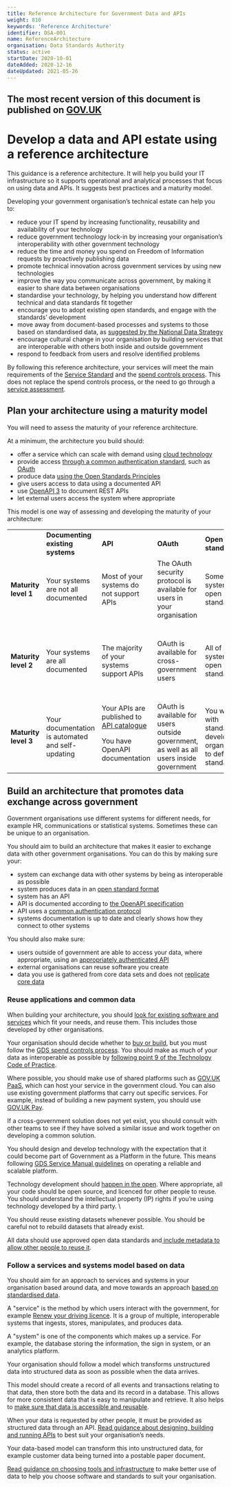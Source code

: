 ```yaml
---
title: Reference Architecture for Government Data and APIs
weight: 810
keywords: 'Reference Architecture'
identifier: DSA-001
name: ReferenceArchitecture
organisation: Data Standards Authority
status: active
startDate: 2020-10-01
dateAdded: 2020-12-16
dateUpdated: 2021-05-26
---
```

## The most recent version of this document is published on [GOV.UK](https://www.gov.uk/guidance/develop-your-data-and-apis-using-a-reference-architecture)

# Develop a data and API estate using a reference architecture

This guidance is a reference architecture. It will help you build your IT infrastructure so it supports operational and analytical processes that focus on using data and APIs. It suggests best practices and a maturity model.

Developing your government organisation’s technical estate can help you to:

*   reduce your IT spend by increasing functionality, reusability and availability of your technology
*   reduce government technology lock-in by increasing your organisation’s interoperability with other government technology
*   reduce the time and money you spend on Freedom of Information requests by proactively publishing data
*   promote technical innovation across government services by using new technologies
*   improve the way you communicate across government, by making it easier to share data between organisations
*   standardise your technology, by helping you understand how different technical and data standards fit together
*   encourage you to adopt existing open standards, and engage with the standards’ development
*   move away from document-based processes and systems to those based on standardised data, as [suggested by the National Data Strategy](https://www.gov.uk/government/publications/uk-national-data-strategy/national-data-strategy#open-data)
*   encourage cultural change in your organisation by building services that are interoperable with others both inside and outside government
*   respond to feedback from users and resolve identified problems

By following this reference architecture, your services will meet the main requirements of the [Service Standard](https://www.gov.uk/service-manual/service-standard) and the [spend controls process](https://www.gov.uk/guidance/digital-and-technology-spend-controls-version-5). This does not replace the spend controls process, or the need to go through a [service assessment](https://www.gov.uk/service-manual/service-assessments).


## Plan your architecture using a maturity model

You will need to assess the maturity of your reference architecture.

At a minimum, the architecture you build should:

*   offer a service which can scale with demand using [cloud technology](https://www.gov.uk/guidance/government-cloud-first-policy)
*   provide access [through a common authentication standard](https://docs.publishing.service.gov.uk/manual/add-authentication-to-an-application.html), such as [OAuth](https://oauth.net/2/)
*   produce data [using the Open Standards Principles](https://www.gov.uk/government/publications/open-standards-principles)
*   give users access to data using a documented API
*   use [OpenAPI 3](https://www.gov.uk/government/publications/recommended-open-standards-for-government/describing-restful-apis-with-openapi-3) to document REST APIs
*   let external users access the system where appropriate

This model is one way of assessing and developing the maturity of your architecture:

<table>
  <tr>
   <td>
   </td>
   <td><strong>Documenting existing systems</strong>
   </td>
   <td><strong>API</strong>
   </td>
   <td><strong>OAuth</strong>
   </td>
   <td><strong>Open standards</strong>
   </td>
   <td><strong>Data</strong>
   </td>
  </tr>
  <tr>
   <td><strong>Maturity level 1</strong>
   </td>
   <td>Your systems are not all documented
   </td>
   <td>Most of your systems do not support APIs
   </td>
   <td>The OAuth security protocol is available for users in your organisation
   </td>
   <td>Some of your systems use open standards
   </td>
   <td>Your organisation data is mostly entered manually
   </td>
  </tr>
  <tr>
   <td><strong>Maturity level 2</strong>
   </td>
   <td>Your systems are all documented
   </td>
   <td>The majority of your systems support APIs
   </td>
   <td>OAuth is available for cross- government users
   </td>
   <td>All of your systems use open standards
   </td>
   <td>Data is only entered manually to collect information that cannot be collected any other way
   </td>
  </tr>
  <tr>
   <td><strong>Maturity level 3</strong>
   </td>
   <td>Your documentation is automated and self-updating
   </td>
   <td>Your APIs are published to <a href="https://www.api.gov.uk/">API catalogue</a>
<p>
You have OpenAPI documentation
   </td>
   <td>OAuth is available for users outside government, as well as all users inside government
   </td>
   <td>You work with standards development organisations to define standards
   </td>
   <td>Your organisation produces high quality reference data for other systems
   </td>
  </tr>
</table>



## Build an architecture that promotes data exchange across government

Government organisations use different systems for different needs, for example HR, communications or statistical systems. Sometimes these can be unique to an organisation.

You should aim to build an architecture that makes it easier to exchange data with other government organisations. You can do this by making sure your:

*   system can exchange data with other systems by being as interoperable as possible
*   system produces data in an [open standard format](https://www.gov.uk/government/publications/open-standards-principles/open-standards-principles)
*   system has an API
*   API is documented according to [the OpenAPI specification](https://www.gov.uk/government/publications/recommended-open-standards-for-government/describing-restful-apis-with-openapi-3)
*   API uses a [common authentication protocol](https://www.gov.uk/guidance/gds-api-technical-and-data-standards#to-provide-application-level-authorisation)
*   systems documentation is up to date and clearly shows how they connect to other systems

You should also make sure:

*   users outside of government are able to access your data, where appropriate, using an [appropriately authenticated API](https://www.gov.uk/guidance/gds-api-technical-and-data-standards#when-to-authenticate-your-api)
*   external organisations can reuse software you create
*   data you use is gathered from core data sets and does not [replicate core data](https://www.gov.uk/guidance/manage-your-data-for-access-and-reuse)


### Reuse applications and common data

When building your architecture, you should [look for existing software and services](https://www.gov.uk/guidance/share-and-reuse-technology) which fit your needs, and reuse them. This includes those developed by other organisations.

Your organisation should decide whether to [buy or build](https://www.gov.uk/guidance/define-your-purchasing-strategy), but you must follow the [GDS spend controls process](https://www.gov.uk/guidance/digital-and-technology-spend-controls-version-5). You should make as much of your data as interoperable as possible by [following point 9 of the Technology Code of Practice](https://www.gov.uk/guidance/integrate-and-adapt-technology).

Where possible, you should make use of shared platforms such as [GOV.UK PaaS](https://www.cloud.service.gov.uk/), which can host your service in the government cloud. You can also use existing government platforms that carry out specific services. For example, instead of building a new payment system, you should use [GOV.UK Pay](https://www.payments.service.gov.uk/).

If a cross-government solution does not yet exist, you should consult with other teams to see if they have solved a similar issue and work together on developing a common solution.

You should design and develop technology with the expectation that it could become part of Government as a Platform in the future. This means following [GDS Service Manual guidelines](https://www.gov.uk/service-manual/service-standard/point-14-operate-a-reliable-service) on operating a reliable and scalable platform.

Technology development should [happen in the open](https://www.gov.uk/government/publications/open-source-guidance). Where appropriate, all your code should be open source, and licenced for other people to reuse. You should understand the intellectual property (IP) rights if you’re using technology developed by a third party. \


You should reuse existing datasets whenever possible. You should be careful not to rebuild datasets that already exist.

All data should use approved open data standards and[ include metadata to allow other people to reuse it](https://www.gov.uk/government/publications/recommended-open-standards-for-government/using-metadata-to-describe-csv-data).


### Follow a services and systems model based on data

You should aim for an approach to services and systems in your organisation based around data, and move towards an approach [based on standardised data](https://www.gov.uk/government/publications/uk-national-data-strategy/national-data-strategy).

A "service" is the method by which users interact with the government, for example [Renew your driving licence](https://www.gov.uk/renew-driving-licence). It is a group of multiple, interoperable systems that ingests, stores, manipulates, and produces data.

A "system" is one of the components which makes up a service. For example, the database storing the information, the sign in system, or an analytics platform.

Your organisation should follow a model which transforms unstructured data into structured data as soon as possible when the data arrives.

This model should create a record of all events and transactions relating to that data, then store both the data and its record in a database. This allows for more consistent data that is easy to manipulate and retrieve. It also helps to [make sure that data is accessible and reusable](https://www.gov.uk/guidance/manage-your-data-for-access-and-reuse).

When your data is requested by other people, it must be provided as structured data through an API. [Read guidance about designing, building and running APIs](https://www.gov.uk/government/collections/api-design-guidance) to best suit your organisation’s needs.

Your data-based model can transform this into unstructured data, for example customer data being turned into a postable paper document.

[Read guidance on choosing tools and infrastructure](https://www.gov.uk/guidance/choose-tools-and-infrastructure-to-make-better-use-of-your-data) to make better use of data to help you choose software and standards to suit your organisation.

